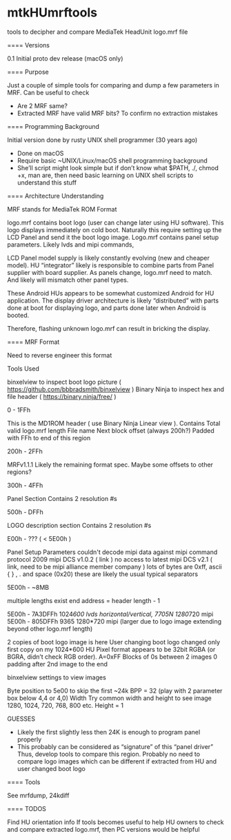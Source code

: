 # mtkHUmrftools

tools to decipher and compare MediaTek HeadUnit logo.mrf file

==== Versions

0.1	Initial proto dev release (macOS only)

==== Purpose

Just a couple of simple tools for comparing and dump a few parameters in MRF. Can be useful to check

- Are 2 MRF same?
- Extracted MRF have valid MRF bits? To confirm no extraction mistakes

==== Programming Background

Initial version done by rusty UNIX shell programmer (30 years ago)

- Done on macOS
- Require basic ~UNIX/Linux/macOS shell programming background
- She’ll script might look simple but if don’t know what $PATH, ./, chmod +x, man are, then need basic learning on UNIX shell scripts to understand this stuff

==== Architecture Understanding

MRF stands for MediaTek ROM Format

logo.mrf contains boot logo (user can change later using HU software). This logo displays immediately on cold boot. Naturally this require setting up the LCD Panel and send it the boot logo image. Logo.mrf contains panel setup parameters. Likely lvds and mipi commands,

LCD Panel model supply is likely constantly evolving (new and cheaper model). HU “integrator” likely is responsible to combine parts from Panel supplier with board supplier. As panels change, logo.mrf need to match. And likely will mismatch other panel types.

These Android HUs appears to be somewhat customized Android for HU application. The display driver architecture is likely “distributed” with parts done at boot for displaying logo, and parts done later when Android is booted.

Therefore, flashing unknown logo.mrf can result in bricking the display.

==== MRF Format

Need to reverse engineer this format

Tools Used

binxelview to inspect boot logo picture ( https://github.com/bbbradsmith/binxelview )
Binary Ninja to inspect hex and file header ( https://binary.ninja/free/ )

0 - 1FFh

This is the MD1ROM header ( use Binary Ninja Linear view ). Contains
Total valid logo.mrf  length
File name
Next block offset (always 200h?)
Padded with FFh to end of this region

200h - 2FFh

MRFv1.1.1
Likely the remaining format spec. Maybe some offsets to other regions?

300h - 4FFh

Panel Section
Contains 2 resolution #s

500h - DFFh

LOGO description section
Contains 2 resolution #s

E00h - ??? ( < 5E00h )

Panel Setup Parameters
couldn't decode mipi data against mipi command protocol
	2009 mipi DCS v1.0.2 ( link )
	no access to latest mipi DCS v2.1 ( link, need to be mipi alliance member company )
lots of bytes are 0xff, ascii { } , . and space (0x20) these are likely the usual typical separators

5E00h - ~8MB

multiple lengths exist
end address = header length - 1

5E00h - 7A3DFFh	1024*600 lvds horizontal/vertical, 7705N 1280*720 mipi
5E00h - 805DFFh	9365 1280*720 mipi (larger due to logo image extending beyond other logo.mrf length)

2 copies of boot logo image is here
User changing boot logo changed only first copy on my 1024*600 HU
Pixel format appears to be 32bit RGBA (or BGRA, didn’t check RGB order). A=0xFF
Blocks of 0s between 2 images
0 padding after 2nd image to the end

binxelview settings to view images

Byte position to 5e00 to skip the first ~24k
BPP = 32 (play with 2 parameter box below 4,4 or 4,0)
Width Try common width and height to see image 1280, 1024, 720, 768, 800 etc.
Height = 1

GUESSES

- Likely the first slightly less then 24K is enough to program panel properly
- This probably can be considered as “signature” of this “panel driver” Thus, develop tools to compare this region. Probably no need to compare logo images which can be different if extracted from HU and user changed boot logo

==== Tools

See mrfdump, 24kdiff

==== TODOS

Find HU orientation info
If tools becomes useful to help HU owners to check and compare extracted logo.mrf, then PC versions would be helpful
